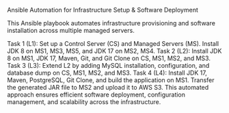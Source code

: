 Ansible Automation for Infrastructure Setup & Software Deployment

This Ansible playbook automates infrastructure provisioning and software installation across multiple managed servers.

Task 1 (L1): Set up a Control Server (CS) and Managed Servers (MS). Install JDK 8 on MS1, MS3, MS5, and JDK 17 on MS2, MS4.
Task 2 (L2): Install JDK 8 on MS1, JDK 17, Maven, Git, and Git Clone on CS, MS1, MS2, and MS3.
Task 3 (L3): Extend L2 by adding MySQL installation, configuration, and database dump on CS, MS1, MS2, and MS3.
Task 4 (L4): Install JDK 17, Maven, PostgreSQL, Git Clone, and build the application on MS1. Transfer the generated JAR file to MS2 and upload it to AWS S3.
This automated approach ensures efficient software deployment, configuration management, and scalability across the infrastructure.







